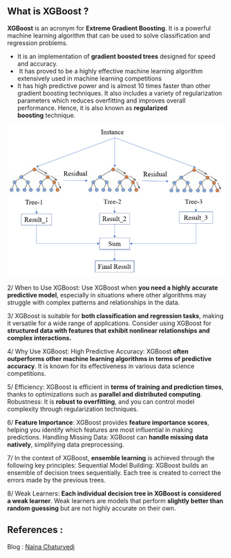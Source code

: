 
## What is XGBoost ? 
**XGBoost** is an acronym for **Extreme Gradient Boosting**. It is a powerful machine learning algorithm that can be used to solve classification and regression problems.
* It is an implementation of **gradient boosted trees** designed for speed and accuracy.
*  It has proved to be a highly effective machine learning algorithm extensively used in machine learning competitions
* It has high predictive power and is almost 10 times faster than other gradient boosting techniques. It also includes a variety of regularization parameters which reduces overfitting and improves overall performance. Hence, it is also known as **regularized boosting** technique.



![](../figures/XGBoost.png)




2/ When to Use XGBoost:
Use XGBoost when **you need a highly accurate predictive model**, especially in situations where other algorithms may struggle with complex patterns and relationships in the data.

3/ XGBoost is suitable for **both classification and regression tasks**, making it versatile for a wide range of applications. Consider using XGBoost for **structured data with features that exhibit nonlinear relationships and complex interactions.**


4/ Why Use XGBoost: High Predictive Accuracy: XGBoost **often outperforms other machine learning algorithms in terms of predictive accuracy**. It is known for its effectiveness in various data science competitions.


5/ Efficiency: XGBoost is efficient in **terms of training and prediction times**, thanks to optimizations such as **parallel and distributed computing**. 
Robustness: It is **robust to overfitting**, and you can control model complexity through regularization techniques.


6/ **Feature Importance**: XGBoost provides **feature importance scores**, helping you identify which features are most influential in making predictions. 
Handling Missing Data: XGBoost can **handle missing data natively**, simplifying data preprocessing.

7/ In the context of XGBoost, **ensemble learning** is achieved through the following key principles: Sequential Model Building: XGBoost builds an ensemble of decision trees sequentially. Each tree is created to correct the errors made by the previous trees.


8/ Weak Learners: **Each individual decision tree in XGBoost is considered a weak learner**. Weak learners are models that perform **slightly better than random guessing** but are not highly accurate on their own.





## References : 

Blog : [Naina Chaturvedi](https://twitter.com/NainaChaturved8/status/1722743268910235930)
